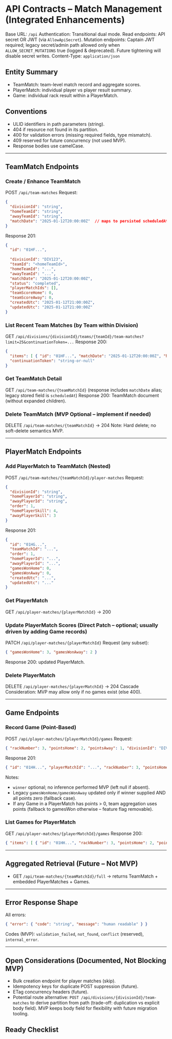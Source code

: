 # API Contracts – Match Management (Integrated Enhancements)

<!-- File migrated from specs/001-captain-match-management/contracts/endpoints.md on 2025-09-21 -->

Base URL: `/api`
Authentication: Transitional dual mode. Read endpoints: API secret OR JWT (via `AllowApiSecret`). Mutation endpoints: Captain JWT required; legacy secret/admin path allowed only when `ALLOW_SECRET_MUTATIONS` true (logged & deprecated). Future tightening will disable secret writes.
Content-Type: `application/json`

## Entity Summary

- TeamMatch: team-level match record and aggregate scores.
- PlayerMatch: individual player vs player result summary.
- Game: individual rack result within a PlayerMatch.

## Conventions

- ULID identifiers in path parameters (string).
- 404 if resource not found in its partition.
- 400 for validation errors (missing required fields, type mismatch).
- 409 reserved for future concurrency (not used MVP).
- Response bodies use camelCase.

---
 
## TeamMatch Endpoints

### Create / Enhance TeamMatch

POST `/api/team-matches`
Request:

```json
{
  "divisionId": "string",
  "homeTeamId": "string",
  "awayTeamId": "string",
  "matchDate": "2025-01-12T20:00:00Z"  // maps to persisted scheduledAt
}
```

Response 201:

```json
{
  "id": "01HF...",
 
  "divisionId": "DIV123",
  "teamId": "<homeTeamId>",
  "homeTeamId": "...",
  "awayTeamId": "...",
  "matchDate": "2025-01-12T20:00:00Z",
  "status": "completed",
  "playerMatchIds": [],
  "teamScoreHome": 0,
  "teamScoreAway": 0,
  "createdUtc": "2025-01-12T21:00:00Z",
  "updatedUtc": "2025-01-12T21:00:00Z"
}
```

### List Recent Team Matches (by Team within Division)

GET `/api/divisions/{divisionId}/teams/{teamId}/team-matches?limit=25&continuationToken=...`
Response 200:

```json
{
  "items": [ { "id": "01HF...", "matchDate": "2025-01-12T20:00:00Z", "homeTeamId": "...", "awayTeamId": "...", "teamScoreHome": 9, "teamScoreAway": 6 } ],
  "continuationToken": "string-or-null"
}
```

### Get TeamMatch Detail

GET `/api/team-matches/{teamMatchId}` (response includes `matchDate` alias; legacy stored field is `scheduledAt`)
Response 200: TeamMatch document (without expanded children).

### Delete TeamMatch (MVP Optional – implement if needed)

DELETE `/api/team-matches/{teamMatchId}` → 204
Note: Hard delete; no soft-delete semantics MVP.

---
 
## PlayerMatch Endpoints

### Add PlayerMatch to TeamMatch (Nested)

POST `/api/team-matches/{teamMatchId}/player-matches`
Request:

```json
{
  "divisionId": "string",   
  "homePlayerId": "string",
  "awayPlayerId": "string",
  "order": 1,
  "homePlayerSkill": 4,
  "awayPlayerSkill": 3
}
```

Response 201:

```json
{
  "id": "01HG...",
  "teamMatchId": "...",
  "order": 1,
  "homePlayerId": "...",
  "awayPlayerId": "...",
  "gamesWonHome": 0,
  "gamesWonAway": 0,
  "createdUtc": "...",
  "updatedUtc": "..."
}
```

### Get PlayerMatch

GET `/api/player-matches/{playerMatchId}` → 200

### Update PlayerMatch Scores (Direct Patch – optional; usually driven by adding Game records)

PATCH `/api/player-matches/{playerMatchId}`
Request (any subset):

```json
{ "gamesWonHome": 3, "gamesWonAway": 2 }
```

Response 200: updated PlayerMatch.

### Delete PlayerMatch

DELETE `/api/player-matches/{playerMatchId}` → 204
Cascade Consideration: MVP may allow only if no games exist (else 400).

---
 
## Game Endpoints

### Record Game (Point-Based)

POST `/api/player-matches/{playerMatchId}/games`
Request:

```json
{ "rackNumber": 3, "pointsHome": 2, "pointsAway": 1, "divisionId": "DIV123", "winner": "home" }
```

Response 201:

```json
{ "id": "01HH...", "playerMatchId": "...", "rackNumber": 3, "pointsHome": 2, "pointsAway": 1, "winner": "home", "createdUtc": "..." }
```

Notes:

- `winner` optional; no inference performed MVP (left null if absent).
- Legacy `gamesWonHome/gamesWonAway` updated only if winner supplied AND all points zero (fallback case).
- If any Game in a PlayerMatch has points > 0, team aggregation uses points (fallback to gamesWon otherwise – feature flag removable).

### List Games for PlayerMatch

GET `/api/player-matches/{playerMatchId}/games`
Response 200:

```json
{ "items": [ { "id": "01HH...", "rackNumber": 3, "pointsHome": 2, "pointsAway": 1, "winner": "home" } ] }
```

---
 
## Aggregated Retrieval (Future – Not MVP)

- GET `/api/team-matches/{teamMatchId}/full` → returns TeamMatch + embedded PlayerMatches + Games.

---
 
## Error Response Shape

All errors:

```json
{ "error": { "code": "string", "message": "human readable" } }
```

Codes (MVP): `validation_failed`, `not_found`, `conflict` (reserved), `internal_error`.

---
 
## Open Considerations (Documented, Not Blocking MVP)

- Bulk creation endpoint for player matches (skip).
- Idempotency keys for duplicate POST suppression (future).
- ETag concurrency headers (future).
- Potential route alternative: `POST /api/divisions/{divisionId}/team-matches` to derive partition from path (trade-off: duplication vs explicit body field). MVP keeps body field for flexibility with future migration tooling.

## Ready Checklist
